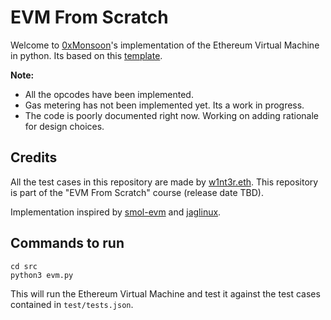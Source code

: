 
# EVM From Scratch
 
Welcome to [0xMonsoon](https://twitter.com/0xmonsoon)'s implementation of the Ethereum Virtual Machine in python. Its based on this [template](https://github.com/w1nt3r-eth/evm-from-scratch). 

**Note:**
 - All the opcodes have been implemented.
 - Gas metering has not been implemented yet. Its a work in progress.	 
 - The code is poorly documented right now. Working on adding rationale for design choices.
 
## Credits

All the test cases in this repository are made by [w1nt3r.eth](https://twitter.com/w1nt3r_eth). This repository is part of the "EVM From Scratch" course (release date TBD).

Implementation inspired by [smol-evm](https://github.com/karmacoma-eth/smol-evm) and [jaglinux](https://github.com/jaglinux/evm-from-scratch).

## Commands to run

```
cd src
python3 evm.py
```
This will run the Ethereum Virtual Machine and test it against the test cases contained in `test/tests.json`.